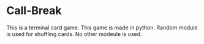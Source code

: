 # Call-Break
This is a terminal card game.
This game is made in python.
Random module is used for shuffling cards.
No other modeule is used.
